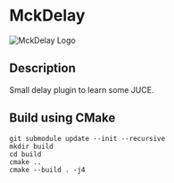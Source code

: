 # MckDelay

![MckDelay Logo](Content/logo.png)

## Description

Small delay plugin to learn some JUCE.

## Build using CMake

```
git submodule update --init --recursive
mkdir build
cd build
cmake ..
cmake --build . -j4
```